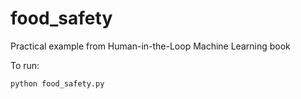 # food_safety
Practical example from Human-in-the-Loop Machine Learning book

To run:

`python food_safety.py`


